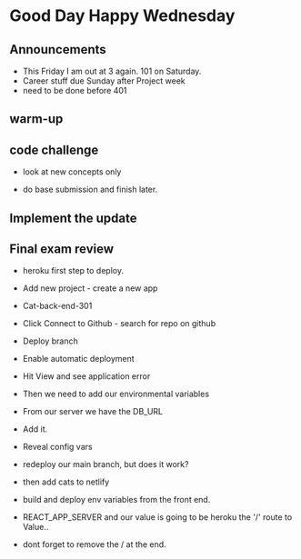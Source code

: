 # Good Day Happy Wednesday

## Announcements

- This Friday I am out at 3 again. 101 on Saturday.
- Career stuff due Sunday after Project week
- need to be done before 401

## warm-up

## code challenge

- look at new concepts only

- do base submission and finish later.

## Implement the update

## Final exam review

- heroku first step to deploy.
- Add new project - create a new app
- Cat-back-end-301
- Click Connect to Github - search for repo on github
- Deploy branch
- Enable automatic deployment
- Hit View and see application error
- Then we need to add our environmental variables
- From our server we have the DB_URL
- Add it.
- Reveal config vars
- redeploy our main branch, but does it work?


- then add cats to netlify
- build and deploy env variables from the front end.
- REACT_APP_SERVER and our value is going to be heroku the '/' route to Value..
- dont forget to remove the / at the end.
